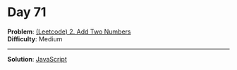 # Day 71

**Problem**: [(Leetcode) 2. Add Two Numbers](https://leetcode.com/problems/add-two-numbers/)  
**Difficulty**: Medium

---

**Solution**: [JavaScript](../solutions/add-two-numbers.js)


